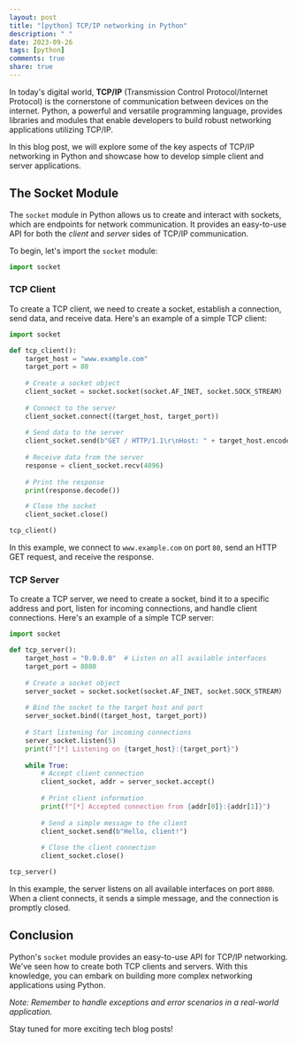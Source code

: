 ```yaml
---
layout: post
title: "[python] TCP/IP networking in Python"
description: " "
date: 2023-09-26
tags: [python]
comments: true
share: true
---
```


In today's digital world, **TCP/IP** (Transmission Control Protocol/Internet Protocol) is the cornerstone of communication between devices on the internet. Python, a powerful and versatile programming language, provides libraries and modules that enable developers to build robust networking applications utilizing TCP/IP.

In this blog post, we will explore some of the key aspects of TCP/IP networking in Python and showcase how to develop simple client and server applications.

## The Socket Module

The `socket` module in Python allows us to create and interact with sockets, which are endpoints for network communication. It provides an easy-to-use API for both the *client* and *server* sides of TCP/IP communication.

To begin, let's import the `socket` module:

```python
import socket
```

### TCP Client

To create a TCP client, we need to create a socket, establish a connection, send data, and receive data. Here's an example of a simple TCP client:

```python
import socket

def tcp_client():
    target_host = "www.example.com"
    target_port = 80
    
    # Create a socket object
    client_socket = socket.socket(socket.AF_INET, socket.SOCK_STREAM)
    
    # Connect to the server
    client_socket.connect((target_host, target_port))
    
    # Send data to the server
    client_socket.send(b"GET / HTTP/1.1\r\nHost: " + target_host.encode() + b"\r\n\r\n")
    
    # Receive data from the server
    response = client_socket.recv(4096)
    
    # Print the response
    print(response.decode())

    # Close the socket
    client_socket.close()

tcp_client()
```

In this example, we connect to `www.example.com` on port `80`, send an HTTP GET request, and receive the response.

### TCP Server

To create a TCP server, we need to create a socket, bind it to a specific address and port, listen for incoming connections, and handle client connections. Here's an example of a simple TCP server:

```python
import socket

def tcp_server():
    target_host = "0.0.0.0"  # Listen on all available interfaces
    target_port = 8080
    
    # Create a socket object
    server_socket = socket.socket(socket.AF_INET, socket.SOCK_STREAM)
    
    # Bind the socket to the target host and port
    server_socket.bind((target_host, target_port))
    
    # Start listening for incoming connections
    server_socket.listen(5)
    print(f"[*] Listening on {target_host}:{target_port}")
    
    while True:
        # Accept client connection
        client_socket, addr = server_socket.accept()
        
        # Print client information
        print(f"[*] Accepted connection from {addr[0]}:{addr[1]}")
        
        # Send a simple message to the client
        client_socket.send(b"Hello, client!")
        
        # Close the client connection
        client_socket.close()

tcp_server()
```

In this example, the server listens on all available interfaces on port `8080`. When a client connects, it sends a simple message, and the connection is promptly closed.

## Conclusion

Python's `socket` module provides an easy-to-use API for TCP/IP networking. We've seen how to create both TCP clients and servers. With this knowledge, you can embark on building more complex networking applications using Python.

*Note: Remember to handle exceptions and error scenarios in a real-world application.*

Stay tuned for more exciting tech blog posts!